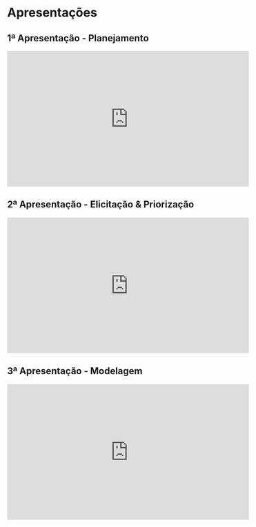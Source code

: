 # Apresentações

## 1ª Apresentação - Planejamento

<iframe width="560" height="315" src="https://www.youtube.com/embed/pUjCC19HF8g" frameborder="0" allow="accelerometer; autoplay; clipboard-write; encrypted-media; gyroscope; picture-in-picture" allowfullscreen></iframe>

## 2ª Apresentação - Elicitação & Priorização

<iframe width="560" height="315" src="https://www.youtube.com/embed/ZTuDmt0uc40" frameborder="0" allow="accelerometer; autoplay; clipboard-write; encrypted-media; gyroscope; picture-in-picture" allowfullscreen></iframe>

## 3ª Apresentação - Modelagem

<iframe width="560" height="315" src="https://www.youtube.com/embed/2VuCvrtrm0Y" frameborder="0" allow="accelerometer; autoplay; clipboard-write; encrypted-media; gyroscope; picture-in-picture" allowfullscreen></iframe>
